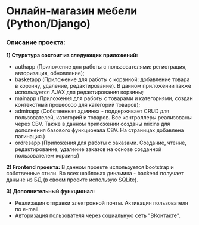 # Онлайн-магазин мебели (Python/Django)
### Описание проекта:
**1) Стурктура состоит из следующих приложений:**
* authapp (Приложение для работы с пользователями: регистрация, авторизация, обновление);
* basketapp (Приложение для работы с корзиной: добавление товара в корзину, удаление, редактирование). В данном приложении также используется AJAX для редактирования корзины;
* mainapp (Приложения для работы с товарами и категориями, создан контекстный процессор для категорий товаров);
* adminapp (Собственная админка - поддерживает CRUD для пользователей, категорий и товаров. Все контроллеры реализованы через CBV. Также в данном приложении созданы mixins для дополнения базового функционала CBV. На страницах добавлена пагинация.)
* ordresapp (Приложения для работы с заказами. Создание, чтение, редактирование, удаление заказов на основе созданной пользователем корзины) 

**2) Frontend проекта:**
В данном проекте используется bootstrap и собственные стили. Во всех шаблонах динамика - backend получает даныне из БД (в своем проекте использую SQLite).

**3) Дополнительный функционал:**
* Реализация отправки электронной почты. Активация пользователя по e-mail.
* Авторизация пользователя через социальную сеть "ВКонтакте".
